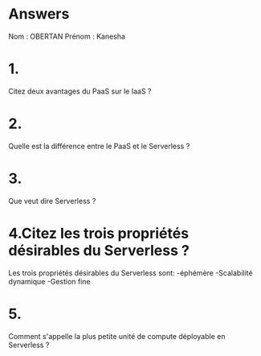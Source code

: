 # Answers

Nom : OBERTAN
Prénom : Kanesha

# 1.
Citez deux avantages du PaaS sur le IaaS ?

# 2.
Quelle est la différence entre le PaaS et le Serverless ?

# 3.
Que veut dire Serverless ?

# 4.Citez les trois propriétés désirables du Serverless ?
Les trois propriétés désirables du Serverless sont:
  -éphémère
  -Scalabilité dynamique
  -Gestion fine

# 5.
Comment s'appelle la plus petite unité de compute déployable en Serverless ?
